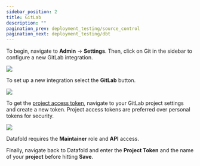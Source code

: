 ```yaml
---
sidebar_position: 2
title: GitLab
description: ""
pagination_prev: deployment_testing/source_control
pagination_next: deployment_testing/dbt
---
```

To begin, navigate to **Admin** -> **Settings**. Then, click on Git in the sidebar to configure a new GitLab integration.

![](../../../static/img/github_setup.png)

To set up a new integration select the **GitLab** button.

![](../../../static/img/gitlab_setup.png)

To get the [project access token](https://docs.gitlab.com/ee/user/project/settings/project\_access\_tokens.html), navigate to your GitLab project settings and create a new token. Project access tokens are preferred over personal tokens for security.

![](../../../static/img/gitlab_access_token.png)

Datafold requires the **Maintainer** role and **API** access. 

Finally, navigate back to Datafold and enter the **Project Token** and the name of your **project** before hitting **Save**.